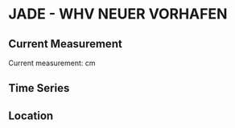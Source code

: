 # JADE - WHV NEUER VORHAFEN

## Current Measurement

Current measurement: <Value topic="rivers/pegel-online/JADE/WHV-NEUER-VORHAFEN/measurementValue"/> cm

## Time Series

<TimeSeries topic="rivers/pegel-online/JADE/WHV-NEUER-VORHAFEN/measurementValue" period="week" />

## Location

<WorldMap>
  <Marker lat="53.53030609610316" lon="8.160728742147516" labelTopic="rivers/pegel-online/JADE/WHV-NEUER-VORHAFEN/measurementValue" />
</WorldMap>

